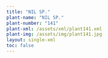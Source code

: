 ```yaml
---
title: "NIL SP."
plant-name: "NIL SP."
plant-number: "141"
plant-xml: /assets/xml/plant141.xml
plant-img: /assets/img/plant141.jpg
layout: single-xml
toc: false
---
```

